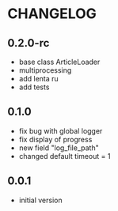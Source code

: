 CHANGELOG
=========

0.2.0-rc
-----
- base class ArticleLoader
- multiprocessing
- add lenta ru
- add tests

0.1.0
-----
- fix bug with global logger
- fix display of progress
- new field "log_file_path"
- changed default timeout = 1

0.0.1
-----

- initial version
